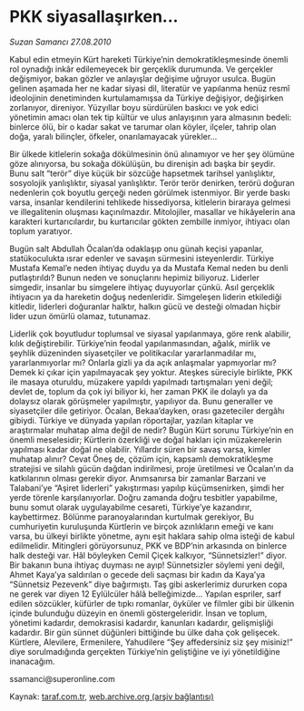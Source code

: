 # PKK siyasallaşırken...

*Suzan Samancı 27.08.2010*

<div class="yazi"><p>Kabul edin etmeyin Kürt hareketi Türkiye’nin demokratikleşmesinde önemli rol oynadığı inkâr edilemeyecek bir gerçeklik durumunda. Ve gerçekler değişmiyor, bakan gözler ve anlayışlar değişime uğruyor usulca. Bugün gelinen aşamada her ne kadar siyasi dil, literatür ve yapılanma henüz resmî ideolojinin denetiminden kurtulamamışsa da Türkiye değişiyor, değişirken zorlanıyor, direniyor. Yüzyıllar boyu sürdürülen baskıcı ve yok edici yönetimin amacı olan tek tip kültür ve ulus anlayışının yara almasının bedeli: binlerce ölü, bir o kadar sakat ve tarumar olan köyler, ilçeler, tahrip olan doğa, yaralı bilinçler, öfkeler, onarılamayacak yürekler...</p>
<p>Bir ülkede kitlelerin sokağa dökülmesinin önü alınamıyor ve her şey ölümüne göze alınıyorsa, bu sokağa dökülüşün, bu direnişin adı başka bir şeydir. Bunu salt “terör” diye küçük bir sözcüğe hapsetmek tarihsel yanlışlıktır, sosyolojik yanlışlıktır, siyasal yanlışlıktır. Terör terör denirken, terörü doğuran nedenlerin çok boyutlu gerçeği neden görülmek istenmiyor. Bir yerde baskı varsa, insanlar kendilerini tehlikede hissediyorsa, kitlelerin biraraya gelmesi ve illegalitenin oluşması kaçınılmazdır. Mitolojiler, masallar ve hikâyelerin ana karakteri kurtarıcılardır, bu kurtarıcılar gökten zembille inmiyor, ihtiyacı olan toplum yaratıyor.</p>
<p>Bugün salt Abdullah Öcalan’da odaklaşıp onu günah keçisi yapanlar, statükoculukta ısrar edenler ve savaşın sürmesini isteyenlerdir. Türkiye Mustafa Kemal’e neden ihtiyaç duydu ya da Mustafa Kemal neden bu denli putlaştırıldı? Bunun neden ve sonuçlarını hepimiz biliyoruz. Liderler simgedir, insanlar bu simgelere ihtiyaç duyuyorlar çünkü. Asıl gerçeklik ihtiyacın ya da hareketin doğuş nedenleridir. Simgeleşen liderin etkilediği kitledir, liderleri doğuranlar halktır, halkın gücü ve desteği olmadan hiçbir lider uzun ömürlü olamaz, tutunamaz.</p>
<p>Liderlik çok boyutludur toplumsal ve siyasal yapılanmaya, göre renk alabilir, kılık değiştirebilir. Türkiye’nin feodal yapılanmasından, ağalık, mirlik ve şeyhlik düzeninden siyasetçiler ve politikacılar yararlanmadılar mı, yararlanmıyorlar mı? Onlarla gizli ya da açık anlaşmalar yapmıyorlar mı? Demek ki çıkar için yapılmayacak şey yoktur. Ateşkes süreciyle birlikte, PKK ile masaya oturuldu, müzakere yapıldı yapılmadı tartışmaları yeni değil; devlet de, toplum da çok iyi biliyor ki, her zaman PKK ile dolaylı ya da dolaysız olarak görüşmeler yapılmıştır, yapılıyor da. Bunu generaller ve siyasetçiler dile getiriyor. Öcalan, Bekaa’dayken, orası gazeteciler dergâhı gibiydi. Türkiye ve dünyada yapılan röportajlar, yazılan kitaplar ve araştırmalar muhatap alma değil de nedir? Bugün Kürt sorunu Türkiye’nin en önemli meselesidir; Kürtlerin özerkliği ve doğal hakları için müzakerelerin yapılması kadar doğal ne olabilir. Yıllardır süren bir savaş varsa, kimler muhatap alınır? Cevat Öneş de, çözüm için, kapsamlı demokratikleşme stratejisi ve silahlı gücün dağdan indirilmesi, proje üretilmesi ve Öcalan’ın da katkılarının olması gerekir diyor. Anımsanırsa bir zamanlar Barzani ve Talabani’ye “Aşiret liderleri” yakıştırması yapılıp küçümsenirken, şimdi her yerde törenle karşılanıyorlar. Doğru zamanda doğru tesbitler yapabilme, bunu somut olarak uygulayabilme cesareti, Türkiye’ye kazandırır, kaybettirmez. Bölünme paranoyalarından kurtulmak gerekiyor, Bu cumhuriyetin kuruluşunda Kürtlerin ve birçok azınlıkların emeği ve kanı varsa, bu ülkeyi birlikte yönetme, aynı eşit haklara sahip olma isteği de kabul edilmelidir. Mitingleri görüyorsunuz, PKK ve BDP’nin arkasında on binlerce halk desteği var. Hâl böyleyken Cemil Çiçek kalkıyor, “Sünnetsizler!” diyor. Bir bakanın buna ihtiyaç duyması ne ayıp! Sünnetsizler söylemi yeni değil, Ahmet Kaya’ya saldırılan o gecede deli saçması bir kadın da Kaya’ya “Sünnetsiz Pezevenk” diye bağırmıştı. Taş gibi askerlerimiz dururken copa ne gerek var diyen 12 Eylülcüler hâlâ belleğimizde... Yapılan espriler, sarf edilen sözcükler, küfürler de tıpkı romanlar, öyküler ve filmler gibi bir ülkenin içinde bulunduğu düzeyin en önemli göstergeleridir. İnsan ve toplum, yönetimi kadardır, demokrasisi kadardır, kanunları kadardır, gelişmişliği kadardır. Bir gün sünnet düğünleri bittiğinde bu ülke daha çok gelişecek. Kürtlere, Alevilere, Ermenilere, Yahudilere “Şey affedersiniz siz şey misiniz!” diye sorulmadığında gerçekten Türkiye’nin geliştiğine ve iyi yönetildiğine inanacağım.</p>
<p>ssamanci@superonline.com</p></div>

Kaynak: [taraf.com.tr](http://www.taraf.com.tr:80/suzan-samanci/makale-pkk-siyasallasirken.htm), [web.archive.org (arşiv bağlantısı)](http://web.archive.org/web/20100828194524/http://www.taraf.com.tr:80/suzan-samanci/makale-pkk-siyasallasirken.htm)
